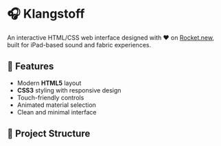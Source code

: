 # 🎧 Klangstoff

An interactive HTML/CSS web interface designed with ❤️ on [Rocket.new](https://rocket.new), built for iPad-based sound and fabric experiences.

## 🚀 Features

- Modern **HTML5** layout
- **CSS3** styling with responsive design
- Touch-friendly controls
- Animated material selection
- Clean and minimal interface

## 📁 Project Structure

